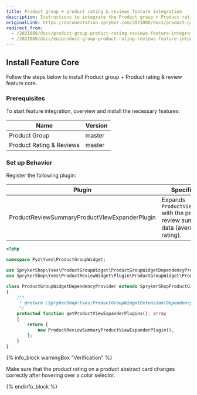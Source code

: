 ```yaml
---
title: Product group + product rating & reviews feature integration
description: Instructions to integrate the Product group + Product rating & reviews feature into a Spryker project.
originalLink: https://documentation.spryker.com/2021080/docs/product-group-product-rating-reviews-feature-integration
redirect_from:
  - /2021080/docs/product-group-product-rating-reviews-feature-integration
  - /2021080/docs/en/product-group-product-rating-reviews-feature-integration
---
```


## Install Feature Core

Follow the steps below to install Product group + Product rating & review feature core.

### Prerequisites

To start feature integration, overview and install the necessary features:


| Name | Version |
| --- | --- |
| Product Group | master |
| Product Rating & Reviews | master |




### Set up Behavior

Register the following plugin:


| Plugin | Specification | Prerequisites | Namespace |
| --- | --- | --- | --- |
| ProductReviewSummaryProductViewExpanderPlugin | Expands `ProductViewTransfer` with the product review summary data (average rating). | None | SprykerShop\Yves\ProductReviewWidget\Plugin\ProductGroupWidget |


```php
<?php

namespace Pyz\Yves\ProductGroupWidget;

use SprykerShop\Yves\ProductGroupWidget\ProductGroupWidgetDependencyProvider as SprykerShopProductGroupWidgetDependencyProvider;
use SprykerShop\Yves\ProductReviewWidget\Plugin\ProductGroupWidget\ProductReviewSummaryProductViewExpanderPlugin;

class ProductGroupWidgetDependencyProvider extends SprykerShopProductGroupWidgetDependencyProvider
{
    /**
     * @return \SprykerShop\Yves\ProductGroupWidgetExtension\Dependency\Plugin\ProductViewExpanderPluginInterface[]
     */
    protected function getProductViewExpanderPlugins(): array
    {
        return [
            new ProductReviewSummaryProductViewExpanderPlugin(),
        ];
    }
}
```

{% info_block warningBox "Verification" %}

Make sure that the product rating on a product abstract card changes correctly after hovering over a color selector.

{% endinfo_block %}

